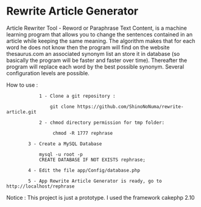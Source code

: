 # Rewrite Article Generator
Article Rewriter Tool - Reword or Paraphrase Text Content, is a machine learning program that allows you to change the sentences contained in an article while keeping the same meaning. The algorithm makes that for each word he does not know then the program will find on the website thesaurus.com an associated synonym list an store it in database (so basically the program will be faster and faster over time). Thereafter the program will replace each word by the best possible synonym. Several configuration levels are possible. 

How to use :

	    		1 - Clone a git repository :

	        		git clone https://github.com/ShinoNoNuma/rewrite-article.git
                       
           	 	2 - chmod directory permission for tmp folder:
                
               	 	 chmod -R 1777 rephrase

			3 - Create a MySQL Database

			    mysql -u root -p
			    CREATE DATABASE IF NOT EXISTS rephrase;

			4 - Edit the file app/Config/database.php

			5 - App Rewrite Article Generator is ready, go to http://localhost/rephrase


Notice : This project is just a prototype.
	 I used the framework cakephp 2.10
